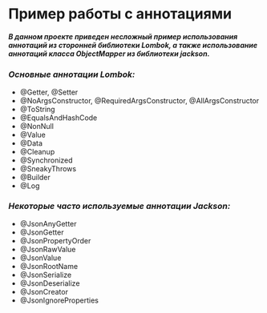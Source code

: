 # Пример работы с аннотациями

##### В данном проекте приведен несложный пример использования аннотаций из сторонней библиотеки Lombok, а также использование аннотаций класса ObjectMapper из библиотеки jackson.
### *Основные аннотации Lombok:*
- @Getter, @Setter 
- @NoArgsConstructor, @RequiredArgsConstructor, @AllArgsConstructor
- @ToString
- @EqualsAndHashCode
- @NonNull
- @Value
- @Data
- @Cleanup
- @Synchronized
- @SneakyThrows
- @Builder
- @Log
### *Некоторые часто используемые аннотации Jackson:*
- @JsonAnyGetter
- @JsonGetter
- @JsonPropertyOrder
- @JsonRawValue
- @JsonValue
- @JsonRootName
- @JsonSerialize
- @JsonDeserialize
- @JsonCreator
- @JsonIgnoreProperties